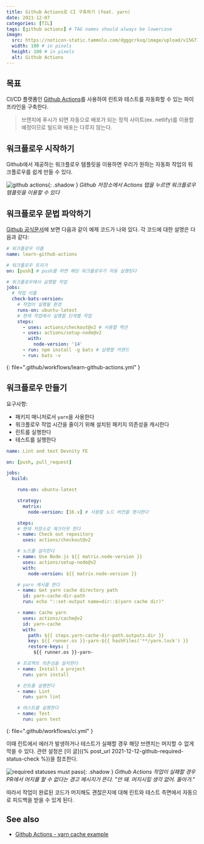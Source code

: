 ```yaml
---
title: Github Actions로 CI 구축하기 (feat. yarn)
date: 2021-12-07
categories: [TIL]
tags: [github actions] # TAG names should always be lowercase
image:
  src: https://noticon-static.tammolo.com/dgggcrkxq/image/upload/v1567128822/noticon/osiivsvhnu4nt8doquo0.png
  width: 100 # in pixels
  height: 100 # in pixels
  alt: Github Actions
---
```


## 목표

CI/CD 플랫폼인 [Github Actions](https://docs.github.com/en/actions/learn-github-actions/understanding-github-actions)를 사용하여 린트와 테스트를 자동화할 수 있는 파이프라인을 구축한다.

> 브랜치에 푸시가 되면 자동으로 배포가 되는 정적 사이트(ex. netlify)를 이용할 예정이므로 빌드와 배포는 다루지 않는다.


## 워크플로우 시작하기

Github에서 제공하는 워크플로우 템플릿을 이용하면 우리가 원하는 자동화 작업의 워크플로우를 쉽게 만들 수 있다.

![github actions](https://user-images.githubusercontent.com/8105528/144965808-d0ddf84d-350f-48aa-a8dd-449c3b85319f.png){: .shadow }
_Github 저장소에서 Actions 탭을 누르면 워크플로우 템플릿을 이용할 수 있다_

## 워크플로우 문법 파악하기

[Github 공식문서](https://docs.github.com/en/actions/learn-github-actions/understanding-github-actions#create-an-example-workflow)에 보면 다음과 같이 예제 코드가 나와 있다. 각 코드에 대한 설명은 다음과 같다:

```yml
# 워크플로우 이름
name: learn-github-actions

# 워크플로우 트리거
on: [push] # push를 하면 해당 워크플로우가 자동 실행된다

# 워크플로우에서 실행할 작업
jobs:
  # 작업 이름
  check-bats-version:
    # 작업이 실행될 환경
    runs-on: ubuntu-latest
    # 현재 작업에서 실행할 단계별 작업
    steps:
      - uses: actions/checkout@v2 # 사용할 액션
      - uses: actions/setup-node@v2
        with:
          node-version: '14'
      - run: npm install -g bats # 실행할 커맨드
      - run: bats -v
```
{: file=".github/workflows/learn-github-actions.yml" }


## 워크플로우 만들기

요구사항:

- 패키지 매니저로서 `yarn`을 사용한다
- 워크플로우 작업 시간을 줄이기 위해 설치된 패키지 의존성을 캐시한다
- 린트를 실행한다
- 테스트를 실행한다

```yml
name: Lint and test Devnity FE

on: [push, pull_request]

jobs:
  build:

    runs-on: ubuntu-latest

    strategy:
      matrix:
        node-version: [16.x] # 사용할 노드 버전을 명시한다

    steps:
    # 현재 저장소로 체크아웃 한다
    - name: Check out repository
      uses: actions/checkout@v2

    # 노드를 설치한다
    - name: Use Node.js ${{ matrix.node-version }}
      uses: actions/setup-node@v2
      with:
        node-version: ${{ matrix.node-version }}

    # yarn 캐시를 한다
    - name: Get yarn cache directory path 
      id: yarn-cache-dir-path
      run: echo "::set-output name=dir::$(yarn cache dir)"

    - name: Cache yarn
      uses: actions/cache@v2
      id: yarn-cache 
      with:
        path: ${{ steps.yarn-cache-dir-path.outputs.dir }}
        key: ${{ runner.os }}-yarn-${{ hashFiles('**/yarn.lock') }}
        restore-keys: |
          ${{ runner.os }}-yarn-

    # 프로젝트 의존성을 설치한다
    - name: Install a project
      run: yarn install

    # 린트를 실행한다
    - name: Lint
      run: yarn lint

    # 테스트를 실행한다
    - name: Test
      run: yarn test
```
{: file=".github/workflows/ci.yml" }

이때 린트에서 에러가 발생하거나 테스트가 실패할 경우 해당 브랜치는 머지할 수 없게 막을 수 있다. 관련 설정은 [이 글]({% post_url 2021-12-12-github-required-status-check %})을 참조한다. 

![required statuses must pass](https://user-images.githubusercontent.com/8105528/145705684-fb6d7b18-d179-4322-ba25-84157bbc46ba.png){: .shadow }
_Github Actions 작업이 실패할 경우 PR에서 머지를 할 수 없다는 경고 메시지가 뜬다. "안 돼. 머지시킬 생각 없어. 돌아가."_

따라서 작업이 완료된 코드가 머지해도 괜찮은지에 대해 린트와 테스트 측면에서 자동으로 피드백을 받을 수 있게 된다.

## See also

- [Github Actions - yarn cache example](https://github.com/actions/cache/blob/master/examples.md#node---yarn)
